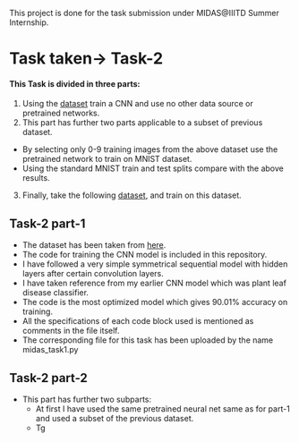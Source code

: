 This project is done for the task submission under MIDAS@IIITD Summer Internship.
# Task taken-> Task-2
#### This Task is divided in three parts:
1. Using the [dataset](https://www.dropbox.com/s/pan6mutc5xj5kj0/trainPart1.zip) train a CNN and use no other data source or pretrained networks.
2. This part has further two parts applicable to a subset of previous dataset.
 - By selecting only 0-9 training images from the above dataset use the pretrained network to train on MNIST dataset.
 - Using the standard MNIST train and test splits compare with the above results.
3. Finally, take the following [dataset](https://www.dropbox.com/s/otc12z2w7f7xm8z/mnistTask3.zip), and train on this dataset.

## Task-2 part-1
- The dataset has been taken from [here](https://www.dropbox.com/s/pan6mutc5xj5kj0/trainPart1.zip).
- The code for training the CNN model is included in this repository.
- I have followed a very simple symmetrical sequential model with hidden layers after certain convolution layers.
- I have taken reference from my earlier CNN model which was plant leaf disease classifier.
- The code is the most optimized model which gives 90.01% accuracy on training.
- All the specifications of each code block used is mentioned as comments in the file itself.
- The corresponding file for this task has been uploaded by the name midas_task1.py

## Task-2 part-2
- This part has further two subparts:
   - At first I have used the same pretrained neural net same as for part-1 and used a subset of the previous dataset.
   - Tg
